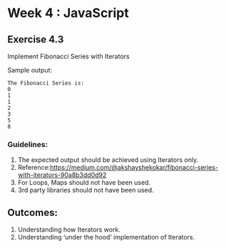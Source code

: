 # Week 4 : JavaScript

## Exercise 4.3

Implement Fibonacci Series with Iterators

Sample output:

```
The Fibonacci Series is:
0
1
1
2
3
5
8

```

### Guidelines:
1. The expected output should be achieved using Iterators only.
2. Reference:https://medium.com/@akshayshekokar/fibonacci-series-with-iterators-90a8b3dd0d92
3. For Loops, Maps should not have been used.
4. 3rd party libraries should not have been used.

## Outcomes:
1. Understanding how Iterators work.
2. Understanding ‘under the hood’ implementation of Iterators.